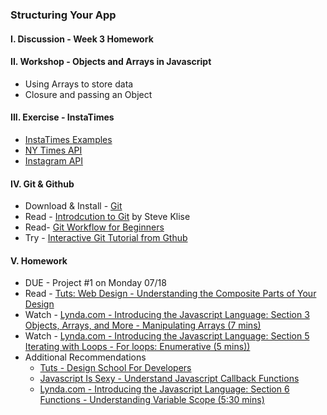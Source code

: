 ### Structuring Your App

#### I. Discussion - Week 3 Homework

#### II. Workshop - Objects and Arrays in Javascript
* Using Arrays to store data
* Closure and passing an Object

#### III. Exercise - InstaTimes
* [InstaTimes Examples](https://github.com/craigprotzel/Mashups/tree/master/04_Structuring_Your_App/InstaTimes)
* [NY Times API](http://developer.nytimes.com/) 
* [Instagram API](http://instagram.com/developer/)

#### IV. Git & Github
* Download & Install - [Git](http://git-scm.com/downloads)
* Read - [Introdcution to Git](http://sklise.com/2012/09/22/introduction-to-git/) by Steve Klise
* Read- [Git Workflow for Beginners](http://sklise.com/2012/10/07/git-workflow-beginner/)
* Try - [Interactive Git Tutorial from Gthub](http://try.github.io/levels/1/challenges/1)

#### V. Homework
* DUE - Project #1 on Monday 07/18
* Read - [Tuts: Web Design - Understanding the Composite Parts of Your Design](http://webdesign.tutsplus.com/articles/understanding-the-composite-parts-of-your-design--webdesign-17281)
* Watch - [Lynda.com - Introducing the Javascript Language: Section 3 Objects, Arrays, and More - Manipulating Arrays (7 mins)](http://www.nyu.edu/lynda)
* Watch - [Lynda.com - Introducing the Javascript Language: Section 5 Iterating with Loops - For loops: Enumerative (5 mins))](http://www.nyu.edu/lynda)
* Additional Recommendations
	* [Tuts - Design School For Developers](http://webdesign.tutsplus.com/series/design-school-for-developers--webdesign-13793)
	* [Javascript Is Sexy - Understand Javascript Callback Functions](http://javascriptissexy.com/understand-javascript-callback-functions-and-use-them/)
	* [Lynda.com - Introducing the Javascript Language: Section 6 Functions - Understanding Variable Scope (5:30 mins)](http://www.nyu.edu/lynda)
	
